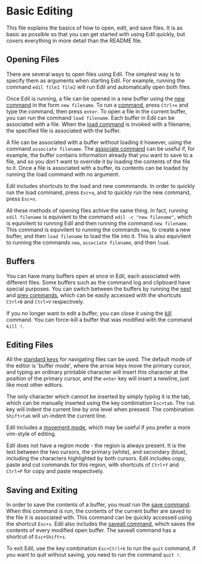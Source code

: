 Basic Editing
=============

This file explains the basics of how to open, edit, and save files. It is as
basic as possible so that you can get started with using Edil quickly, but
covers everything in more detail than the README file.

Opening Files
-------------

There are several ways to open files using Edil. The simplest way is to specify
them as arguments when starting Edil. For example, running the command
`edil file1 file2` will run Edil and automatically open both files.

Once Edil is running, a file can be opened in a new buffer using the
[new command](/doc/commands.md#new-command) in the form `new filename`.
To run a [command](/doc/commands.md), press `Ctrl+x` and type the command,
then press `enter`. To open a file in the current buffer, you can run the
command `load filename`. Each buffer in Edil can be associated with a file.
When the [load command](/doc/commands.md#load-command) is invoked with a
filename, the specified file is associated with the buffer.

A file can be associated with a buffer without loading it however,
using the command `associate filename`. The
[associate command](/doc/commands#associate-command) can be useful if, for
example, the buffer contains information already that you want to save to a
file, and so you don't want to override it by loading the contents of the file
to it. Once a file is associated with a buffer, its contents can be loaded by
running the load command with no argument.

Edil includes shortcuts to the load and new commmands. In order to quickly
run the load command, press `Esc+a`, and to quickly run the new command, press
`Esc+n`.

All these methods of opening files achive the same thing. In fact, running
`edil filename` is equivient to the command `edil -c "new filename"`, which
is equivilent to running Edil and then running the command `new filename`.
This command is equivilent to running the commands `new`, to create a new
buffer, and then `load filename` to load the file into it. This is also
equivilent to running the commands `new`, `associate filename`, and then
`load`.

Buffers
-------

You can have many buffers open at once in Edil, each associated with different
files. Some buffers such as the command log and clipboard have special purposes.
You can switch between the buffers by running the
[next](/doc/commands.md#next-command) and
[prev commands](/doc/commands#prev-command), which can be easily accessed with
the shortcuts `Ctrl+N` and `Ctrl+V` respectively.

If you no longer want to edit a buffer, you can close it using the
[kill](/doc/commands#kill-command) command. You can force-kill a buffer that
was modified with the command `kill !`.

Editing Files
-------------

All the [standard keys](/doc/keys.md#buf-mode) for navigating files can be
used. The default mode of the editor is 'buffer mode', where the arrow keys
move the primary cursor, and typing an ordinary printable character will insert
this character at the position of the primary cursor, and the `enter` key will
insert a newline, just like most other editors.

The only character which cannot be inserted by simply typing it is the tab,
which can be manually inserted using the key combination `Esc+tab`. The `tab`
key will indent the current line by one level when pressed. The combination
`Shift+tab` will un-indent the current line.

Edil includes a [movement mode](/doc/keys.md#mov-mode), which may be useful if
you prefer a more vim-style of editing.

Edil does not have a region mode - the region is always present. It is the text
between the two cursors, the primary (white), and secondary (blue), including
the characters highlighted by both cursors. Edil includes copy, paste and cut
commands for this region, with shortcuts of `Ctrl+Y` and `Ctrl+P` for copy
and paste respectively.

Saving and Exiting
------------------

In order to save the contents of a buffer, you must run the
[save command](/doc/commands.md#save-command). When this command is run, the
contents of the current buffer are saved to the file it is associated with.
This command can be quickly accessed using the shortcut `Esc+s`.
Edil also includes the [saveall command](/doc/commands.md#saveall-command),
which saves the contents of every modified open buffer. The saveall command
has a shortcut of `Esc+Shift+s`.

To exit Edil, use the key combination `Esc+Ctrl+k` to run the `quit` command,
if you want to quit without saving, you need to run the command `quit !`.
